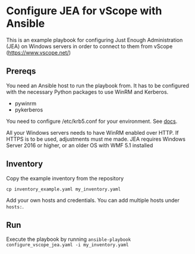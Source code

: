 # Configure JEA for vScope with Ansible

This is an example playbook for configuring Just Enough Administration (JEA) on Windows servers in order to connect to them from vScope (https://www.vscope.net/)

## Prereqs
You need an Ansible host to run the playbook from. It has to be configured with the necessary Python packages to use WinRM and Kerberos.
- pywinrm
- pykerberos

You need to configure /etc/krb5.conf for your environment. See [docs](https://docs.ansible.com/ansible/latest/os_guide/windows_winrm.html#configuring-host-kerberos).

All your Windows servers needs to have WinRM enabled over HTTP. If HTTPS is to be used, adjustments must me made. JEA requires Windows Server 2016 or higher, or an older OS with WMF 5.1 installed

## Inventory
Copy the example inventory from the repository

`cp inventory_example.yaml my_inventory.yaml`

Add your own hosts and credentials. You can add multiple hosts under `hosts:`.

## Run
Execute the playbook by running `ansible-playbook configure_vscope_jea.yaml -i my_inventory.yaml`
